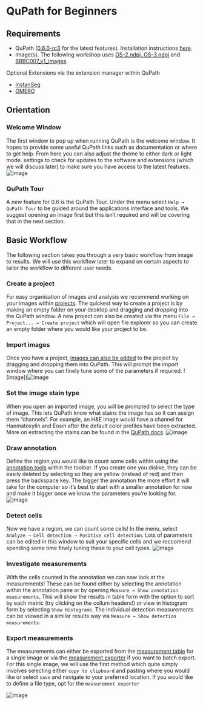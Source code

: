 # QuPath for Beginners

## Requirements
-	QuPath ([0.6.0-rc3](https://github.com/qupath/qupath/releases/tag/v0.6.0-rc3) for the latest features). Installation instructions [here](https://qupath.readthedocs.io/en/latest/docs/intro/installation.html).
-	Image(s). The following workshop uses [OS-2.ndpi, OS-3.ndpi](https://openslide.cs.cmu.edu/download/openslide-testdata/Hamamatsu/) and [BBBC007_v1_images](https://bbbc.broadinstitute.org/BBBC007). 

Optional Extensions via the extension manager within QuPath
-	[InstanSeg](https://github.com/qupath/qupath-extension-instanseg)
-	[OMERO](https://github.com/qupath/qupath-extension-omero)

## Orientation
### Welcome Window
The first window to pop up when running QuPath is the welcome window. It hopes to provide some useful QuPath links such as documentation or where to get help. From here you can also adjust the theme to either dark or light mode. settings to check for updates to the software and extensions (which we will discuss later) to make sure you have access to the latest features.
![image](https://qupath.readthedocs.io/en/latest/_images/steps_welcome.jpg)

### QuPath Tour
A new feature for 0.6 is the QuPath Tour. Under the menu select `Help → QuPath Tour` to be guided around the applications interface and tools. We suggest opening an image first but this isn’t required and will be covering that in the next section.

## Basic Workflow

The following section takes you through a very basic workflow from image to results. We will use this workflow later to expand on certain aspects to tailor the workflow to different user needs. 

### Create a project
For easy organisation of images and analysis we recommend working on your images within [projects](https://qupath.readthedocs.io/en/latest/docs/tutorials/projects.html). The quickest way to create a project is by making an empty folder on your desktop and dragging and dropping into the QuPath window. A new project can also be created via the menu `File → Project... → Create project` which will open file explorer so you can create an empty folder where you would like your project to be. 

### Import images
Once you have a project, [images can also be added](https://qupath.readthedocs.io/en/latest/docs/tutorials/projects.html#add-images) to the project by dragging and dropping them into QuPath. This will prompt the import window where you can finely tune some of the parameters if required. 
![image](![image](https://qupath.readthedocs.io/en/latest/_images/project_import.png)

### Set the image stain type
When you open an imported image, you will be prompted to select the type of image. This lets QuPath know what stains the image has so it can assign them “channels”. For example, an H&E image would have a channel for Haematoxylin and Eosin after the default color profiles have been extracted. More on extracting the stains can be found in the [QuPath docs](https://qupath.readthedocs.io/en/latest/docs/tutorials/separating_stains.html).
![image](https://qupath.readthedocs.io/en/latest/_images/stains_type.jpg)

### Draw annotation
Define the region you would like to count some cells within using the [annotation tools](https://qupath.readthedocs.io/en/latest/docs/starting/annotating.html) within the toolbar. If you create one you dislike, they can be easily deleted by selecting so they are yellow (instead of red) and then press the backspace key. The bigger the annotation the more effort it will take for the computer so it’s best to start with a smaller annotation for now and make it bigger once we know the parameters you’re looking for. 
![image](https://qupath.readthedocs.io/en/latest/_images/drawings.jpg)


### Detect cells
Now we have a region, we can count some cells! In the menu, select `Analyze → Cell detection → Positive cell detection`. Lots of parameters can be edited in this window to suit your specific cells and we reccomend spending some time finely tuning these to your cell types. 
![image](https://qupath.readthedocs.io/en/latest/_images/ki67_detecting_final_markup.jpg)

### Investigate measurements
With the cells counted in the annotation we can now look at the measurements! These can be found either by selecting the annotation within the annotation pane or by opening `Measure → Show annotation measurements`. This will show the results in table form with the option to sort by each metric (try clicking on the collum headers!) or view in histogram form by selecting `Show Histograms`. The individual detection measurements can be viewed in a similar results way via `Measure → Show detection measurements`. 

### Export measurements
The measurements can either be exported from the [measurement table](https://qupath.readthedocs.io/en/latest/_images/project_import.png) for a single image or via the [measurement exporter](https://qupath.readthedocs.io/en/latest/_images/exporting_measurements.png) if you want to batch export. For this single image, we will use the first method which quite simply involves selecting either `copy to clipboard` and pasting where you would like or select `save` and navigate to your preferred location. If you would like to define a file type, opt for the `measurement exporter`

![image](https://qupath.readthedocs.io/en/latest/_images/measurement_table.png)


